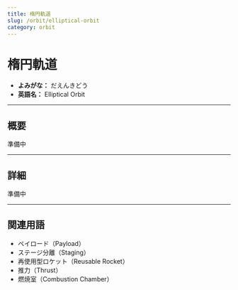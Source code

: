 ```yaml
---
title: 楕円軌道
slug: /orbit/elliptical-orbit
category: orbit
---
```


# 楕円軌道

- **よみがな：** だえんきどう  
- **英語名：** Elliptical Orbit

---

## 概要

準備中  

---

## 詳細

準備中  

---

## 関連用語

- ペイロード（Payload）
- ステージ分離（Staging）
- 再使用型ロケット（Reusable Rocket）
- 推力（Thrust）
- 燃焼室（Combustion Chamber）
